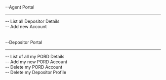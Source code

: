--Agent Portal<hr> 
    -- List all Depositor Details<br>
    -- Add new Account<br>
<br>
<br>
--Depositor Portal<hr>
    -- List of all my PORD Details<br>
    -- Add my new PORD Account<br>
    -- Delete my PORD Account<br>
    -- Delete my Depositor Profile